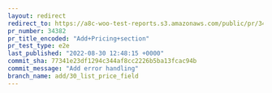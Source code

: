 ```yaml
---
layout: redirect
redirect_to: https://a8c-woo-test-reports.s3.amazonaws.com/public/pr/34382/e2e/index.html
pr_number: 34382
pr_title_encoded: "Add+Pricing+section"
pr_test_type: e2e
last_published: "2022-08-30 12:48:15 +0000"
commit_sha: 77341e23df1294c344af8cc2226b5ba13fcac94b
commit_message: "Add error handling"
branch_name: add/30_list_price_field
---
```

